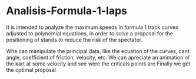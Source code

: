 # Analisis-Formula-1-laps
It is intended to analyze the maximum speeds in formula 1 track curves adjusted to polynomial equations, in order to solve a proposal for the positioning of stands to reduce the risk of the spectator.

Whe can manipulate the principal data, like the ecuation of the curves, cant angle, coefficient of friction, velocity, etc.
We can apreciate an animation of the kart at some velocity and see were the criticals points are
Finally we get the optimal proposal
